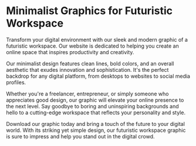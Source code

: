 <!--font:Poppins-->

# Minimalist Graphics for Futuristic Workspace

Transform your digital environment with our sleek and modern graphic of a futuristic workspace. Our website is dedicated to helping you create an online space that inspires productivity and creativity.

Our minimalist design features clean lines, bold colors, and an overall aesthetic that exudes innovation and sophistication. It's the perfect backdrop for any digital platform, from desktops to websites to social media profiles.

Whether you're a freelancer, entrepreneur, or simply someone who appreciates good design, our graphic will elevate your online presence to the next level. Say goodbye to boring and uninspiring backgrounds and hello to a cutting-edge workspace that reflects your personality and style.

Download our graphic today and bring a touch of the future to your digital world. With its striking yet simple design, our futuristic workspace graphic is sure to impress and help you stand out in the digital crowd.

<!--

Write me markdown content of website with wallpaper:

"A minimalist graphic of a futuristic workspace, with sleek lines and a modern color scheme."

The header of the page should not be copy of the text but rather a real content of the website which is using this wallpaper.


---


# Futuristic Workspace Wallpaper

Welcome to our website featuring a stunning minimalist graphic of a futuristic workspace. This sleek and modern wallpaper is perfect for anyone looking to add a touch of sophistication to their digital space.

The wallpaper features clean lines, a simple yet striking color scheme, and an overall aesthetic that exudes professionalism and innovation. Whether you're a freelancer, entrepreneur, or simply someone who appreciates good design, this wallpaper is sure to impress.

So why wait? Download our futuristic workspace wallpaper today and elevate your digital environment to the next level!


---


Heading should not include word "wallpaper". The website should not be about the wallpaper itself, wallpaper is just a related background, rewrite whole content.


---


# Welcome to Our Futuristic Workspace

Step into the future with our minimalist graphic of a sleek and modern workspace. This stunning design features clean lines, bold colors, and an overall aesthetic that exudes innovation and sophistication.

Our website is dedicated to helping you create a digital environment that inspires productivity and creativity. Whether you're a freelancer, entrepreneur, or simply someone who appreciates good design, our futuristic workspace background will elevate your online space to the next level.

With its minimalist yet striking design, our workspace graphic is the perfect backdrop for any digital platform, from desktops to websites to social media profiles. So why settle for a boring and uninspiring background when you can have a futuristic workspace that reflects your personality and style?

Download our graphic today and transform your digital world into a cutting-edge workspace that inspires you to achieve your goals and reach new heights.


---


Heading is too long, rewrite whole content.


---


# Elevate Your Digital Space with a Futuristic Workspace Graphic

Step into the future with our minimalist graphic of a sleek and modern workspace. Our website is dedicated to helping you create a digital environment that inspires productivity and creativity. 

Our futuristic workspace background features clean lines, bold colors, and an overall aesthetic that exudes innovation and sophistication. It's the perfect backdrop for any digital platform, from desktops to websites to social media profiles.

Whether you're a freelancer, entrepreneur, or simply someone who appreciates good design, our graphic will elevate your online space to the next level. Say goodbye to boring and uninspiring backgrounds and hello to a cutting-edge workspace that reflects your personality and style.

Download our graphic today and transform your digital world into a space that inspires you to achieve your goals and reach new heights. With its minimalist yet striking design, our futuristic workspace graphic is sure to impress and help you stand out in the digital crowd.


---


Heading is too long, rewrite whole content.


---


# Create a Futuristic Workspace with Our Minimalist Graphic

Transform your digital environment with our sleek and modern graphic of a futuristic workspace. Our website is dedicated to helping you create an online space that inspires productivity and creativity.

Our minimalist design features clean lines, bold colors, and an overall aesthetic that exudes innovation and sophistication. It's the perfect backdrop for any digital platform, from desktops to websites to social media profiles.

Whether you're a freelancer, entrepreneur, or simply someone who appreciates good design, our graphic will elevate your online presence to the next level. Say goodbye to boring and uninspiring backgrounds and hello to a cutting-edge workspace that reflects your personality and style.

Download our graphic today and bring a touch of the future to your digital world. With its striking yet simple design, our futuristic workspace graphic is sure to impress and help you stand out in the digital crowd.


---


Write me a Google font which is best fitting for the website.

Pick from the list:
- Futura
- Open Sans
- Lobster
- Orbitron
- Roboto
- IBM Plex Sans
- Dancing Script
- Great Vibes
- Alegreya
- Raleway
- Exo 2
- Poppins
- Barlow Condensed
- Playfair Display
- Lato
- Inter
- Montserrat


Write just the font name nothing else.


---


Poppins

-->
